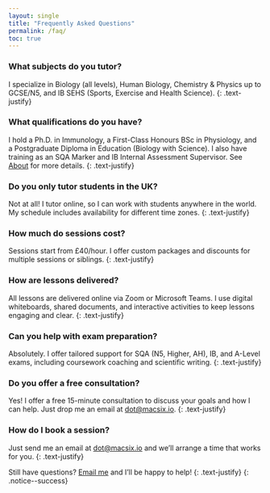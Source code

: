 ```yaml
---
layout: single
title: "Frequently Asked Questions"
permalink: /faq/
toc: true
---
```


### What subjects do you tutor?
I specialize in Biology (all levels), Human Biology, Chemistry & Physics up to GCSE/N5, and IB SEHS (Sports, Exercise
and Health Science).
{: .text-justify}

### What qualifications do you have?
I hold a Ph.D. in Immunology, a First-Class Honours BSc in Physiology, and a Postgraduate Diploma in Education (Biology
with Science). I also have training as an SQA Marker and IB Internal Assessment Supervisor. See
[About](/about/#-academic-qualifications) for more details.
{: .text-justify}

### Do you only tutor students in the UK?
Not at all! I tutor online, so I can work with students anywhere in the world. My schedule includes availability for
different time zones.
{: .text-justify}

### How much do sessions cost?
Sessions start from £40/hour. I offer custom packages and discounts for multiple sessions or siblings.
{: .text-justify}

### How are lessons delivered?
All lessons are delivered online via Zoom or Microsoft Teams. I use digital whiteboards, shared documents, and interactive activities to keep lessons engaging and clear.
{: .text-justify}

### Can you help with exam preparation?
Absolutely. I offer tailored support for SQA (N5, Higher, AH), IB, and A-Level exams, including coursework coaching and scientific writing.
{: .text-justify}

### Do you offer a free consultation?
Yes! I offer a free 15-minute consultation to discuss your goals and how I can help. Just drop me an email at [dot@macsix.io](mailto:dot@macsix.io).
{: .text-justify}

### How do I book a session?
Just send me an email at [dot@macsix.io](mailto:dot@macsix.io) and we’ll arrange a time that works for you.
{: .text-justify}

Still have questions? [Email me](mailto:dot@macsix.io) and I’ll be happy to help!
{: .text-justify}
{: .notice--success}